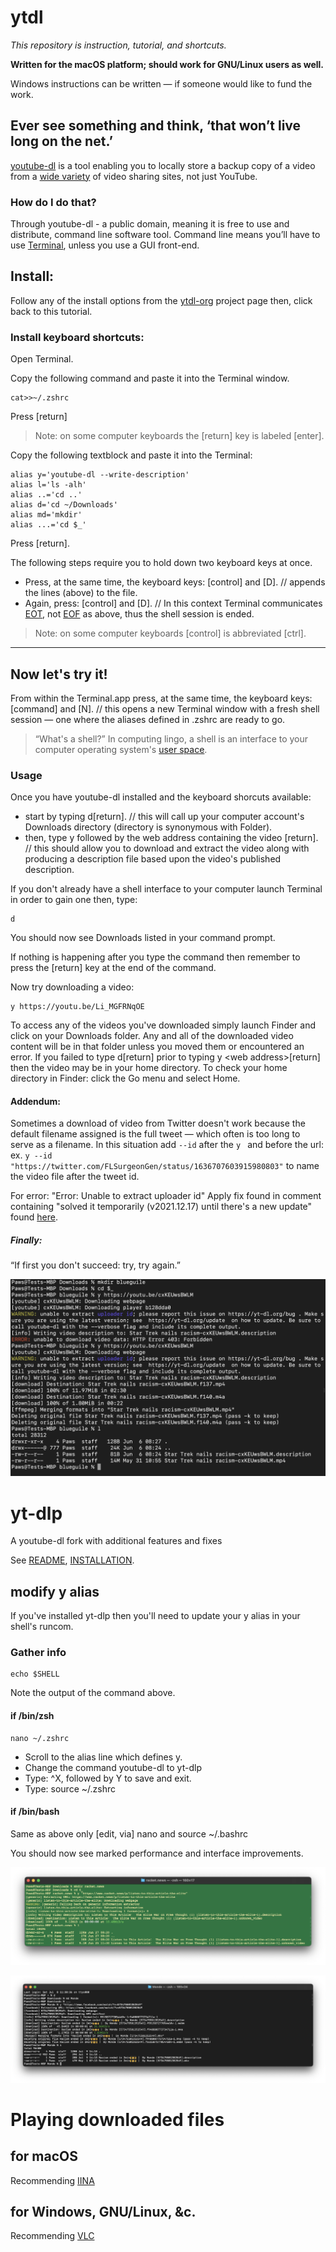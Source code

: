 # ytdl

_This repository is instruction, tutorial, and shortcuts._

**Written for the macOS platform; should work for GNU/Linux users as well.**

Windows instructions can be written — if someone would like to fund the work.

## Ever see something and think, ‘that won’t live long on the net.’ 

[youtube-dl](https://youtube-dl.org/) is a tool enabling you to locally store a backup copy of a video from a [wide variety](https://github.com/ytdl-org/youtube-dl/blob/master/docs/supportedsites.md) of video sharing sites, not just YouTube. 

### How do I do that?
Through youtube-dl - a public domain, meaning it is free to use and distribute, command line software tool. Command line means you’ll have to use [Terminal](https://support.apple.com/guide/terminal/welcome/mac), unless you use a GUI front-end.

## Install: 
Follow any of the install options from the [ytdl-org](https://github.com/ytdl-org/youtube-dl#installation) project page then, click back to this tutorial.

### Install keyboard shortcuts:
Open Terminal. 

Copy the following command and paste it into the Terminal window.
```
cat>>~/.zshrc
```
Press [return] 

> Note: on some computer keyboards the [return] key is labeled [enter].

Copy the following textblock and paste it into the Terminal:
```
alias y='youtube-dl --write-description'
alias l='ls -alh'
alias ..='cd ..'
alias d='cd ~/Downloads'
alias md='mkdir'
alias ...='cd $_'
```
Press [return].

The following steps require you to hold down two keyboard keys at once.

* Press, at the same time, the keyboard keys: [control] and [D]. // appends the lines (above) to the file.
* Again, press: [control] and [D]. // In this context Terminal communicates [EOT](https://en.wikipedia.org/wiki/End-of-Transmission_character), not [EOF](https://en.wikipedia.org/wiki/End-of-file) as above, thus the shell session is ended.

> Note: on some computer keyboards [control] is abbreviated [ctrl]. 
- - -
## Now let's try it!
From within the Terminal.app press, at the same time, the keyboard keys: [command] and [N]. // this opens a new Terminal window with a fresh shell session — one where the aliases defined in .zshrc are ready to go.

> “What's a shell?” In computing lingo, a shell is an interface to your computer operating system's [user space](https://techterms.com/definition/user_space). 

### Usage
Once you have youtube-dl installed and the keyboard shorcuts available:
* start by typing d[return]. // this will call up your computer account's Downloads directory (directory is synonymous with Folder).
* then, type y followed by the web address containing the video [return]. // this should allow you to download and extract the video along with producing a description file based upon the video's published description.

If you don't already have a shell interface to your computer launch Terminal in order to gain one then, type:
```
d
```
You should now see Downloads listed in your command prompt.

If nothing is happening after you type the command then remember to press the [return] key at the end of the command.  

Now try downloading a video:
```
y https://youtu.be/Li_MGFRNqOE
```
To access any of the videos you've downloaded simply launch Finder and click on your Downloads folder. Any and all of the downloaded video content will be in that folder unless you moved them or encountered an error. If you failed to type d[return] prior to typing y \<web address\>[return] then the video may be in your home directory. To check your home directory in Finder: click the Go menu and select Home.

#### Addendum: 
Sometimes a download of video from Twitter doesn't work because the default filename assigned is the full tweet — which often is too long to serve as a filename. In this situation add `--id` after the `y ` and before the url: ex. `y --id "https://twitter.com/FLSurgeonGen/status/1636707603915980803"` to name the video file after the tweet id.

For error: "Error: Unable to extract uploader id"
Apply fix found in comment containing "solved it temporarily (v2021.12.17) until there's a new update" found [here](https://stackoverflow.com/questions/75495800/error-unable-to-extract-uploader-id-youtube-discord-py).

##### Finally:
“If first you don't succeed: try, try again.”

![Command didn't work on the first try; same command issuance worked on the second attempt.](example.png)

# yt-dlp
A youtube-dl fork with additional features and fixes

See [README](https://github.com/yt-dlp/yt-dlp#readme), [INSTALLATION](https://github.com/yt-dlp/yt-dlp/wiki/Installation).

## modify y alias
If you've installed yt-dlp then you'll need to update your y alias in your shell's runcom.

### Gather info
```
echo $SHELL
```
Note the output of the command above.

#### if /bin/zsh
```
nano ~/.zshrc
```
* Scroll to the alias line which defines y.
* Change the command youtube-dl to yt-dlp
* Type: ^X, followed by Y to save and exit.
* Type:  source ~/.zshrc

#### if /bin/bash
Same as above only [edit, via] nano and source ~/.bashrc

You should now see marked performance and interface improvements. 

![Command worked on first try.](yt-dlp.png)

![Will even download from Facebook.](from_fb.png)

# Playing downloaded files

## for macOS
Recommending [IINA](https://iina.io/)

## for Windows, GNU/Linux, &c.
Recommending [VLC](https://www.videolan.org/vlc/)
